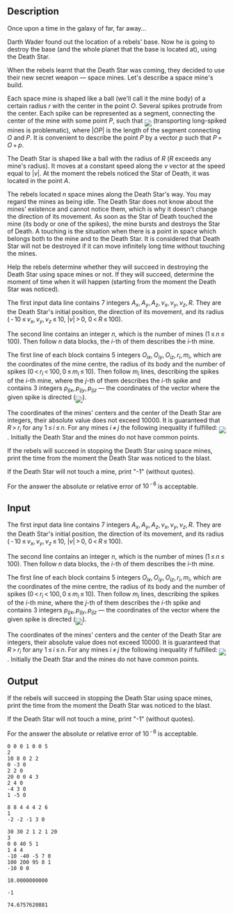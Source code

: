 ## Description

<div><p>Once upon a time in the galaxy of far, far away...</p><p>Darth Wader found out the location of a rebels' base. Now he is going to destroy the base (and the whole planet that the base is located at), using the Death Star.</p><p>When the rebels learnt that the Death Star was coming, they decided to use their new secret weapon — space mines. Let's describe a space mine's build.</p><p>Each space mine is shaped like a ball (we'll call it the mine body) of a certain radius <span class="tex-span"><i>r</i></span> with the center in the point <span class="tex-span"><i>O</i></span>. Several spikes protrude from the center. Each spike can be represented as a segment, connecting the center of the mine with some point <span class="tex-span"><i>P</i></span>, such that <img align="middle" class="tex-formula" src="file://iUQAvbkt.png" style="max-width: 100.0%;max-height: 100.0%;"> (transporting long-spiked mines is problematic), where <span class="tex-span">|<i>OP</i>|</span> is the length of the segment connecting <span class="tex-span"><i>O</i></span> and <span class="tex-span"><i>P</i></span>. It is convenient to describe the point <span class="tex-span"><i>P</i></span> by a vector <span class="tex-span"><i>p</i></span> such that <span class="tex-span"><i>P</i> = <i>O</i> + <i>p</i></span>.</p><p>The Death Star is shaped like a ball with the radius of <span class="tex-span"><i>R</i></span> (<span class="tex-span"><i>R</i></span> exceeds any mine's radius). It moves at a constant speed along the <span class="tex-span"><i>v</i></span> vector at the speed equal to <span class="tex-span">|<i>v</i>|</span>. At the moment the rebels noticed the Star of Death, it was located in the point <span class="tex-span"><i>A</i></span>.</p><p>The rebels located <span class="tex-span"><i>n</i></span> space mines along the Death Star's way. You may regard the mines as being idle. The Death Star does not know about the mines' existence and cannot notice them, which is why it doesn't change the direction of its movement. As soon as the Star of Death touched the mine (its body or one of the spikes), the mine bursts and destroys the Star of Death. A touching is the situation when there is a point in space which belongs both to the mine and to the Death Star. It is considered that Death Star will not be destroyed if it can move infinitely long time without touching the mines.</p><p>Help the rebels determine whether they will succeed in destroying the Death Star using space mines or not. If they will succeed, determine the moment of time when it will happen (starting from the moment the Death Star was noticed).</p></div><div class="input-specification"><p>The first input data line contains <span class="tex-span">7</span> integers <span class="tex-span"><i>A</i><sub class="lower-index"><i>x</i></sub>, <i>A</i><sub class="lower-index"><i>y</i></sub>, <i>A</i><sub class="lower-index"><i>z</i></sub>, <i>v</i><sub class="lower-index"><i>x</i></sub>, <i>v</i><sub class="lower-index"><i>y</i></sub>, <i>v</i><sub class="lower-index"><i>z</i></sub>, <i>R</i></span>. They are the Death Star's initial position, the direction of its movement, and its radius (<span class="tex-span"> - 10 ≤ <i>v</i><sub class="lower-index"><i>x</i></sub>, <i>v</i><sub class="lower-index"><i>y</i></sub>, <i>v</i><sub class="lower-index"><i>z</i></sub> ≤ 10</span>, <span class="tex-span">|<i>v</i>| &gt; 0</span>, <span class="tex-span">0 &lt; <i>R</i> ≤ 100</span>).</p><p>The second line contains an integer <span class="tex-span"><i>n</i></span>, which is the number of mines (<span class="tex-span">1 ≤ <i>n</i> ≤ 100</span>). Then follow <span class="tex-span"><i>n</i></span> data blocks, the <span class="tex-span"><i>i</i></span>-th of them describes the <span class="tex-span"><i>i</i></span>-th mine.</p><p>The first line of each block contains <span class="tex-span">5</span> integers <span class="tex-span"><i>O</i><sub class="lower-index"><i>ix</i></sub>, <i>O</i><sub class="lower-index"><i>iy</i></sub>, <i>O</i><sub class="lower-index"><i>iz</i></sub>, <i>r</i><sub class="lower-index"><i>i</i></sub>, <i>m</i><sub class="lower-index"><i>i</i></sub></span>, which are the coordinates of the mine centre, the radius of its body and the number of spikes (<span class="tex-span">0 &lt; <i>r</i><sub class="lower-index"><i>i</i></sub> &lt; 100, 0 ≤ <i>m</i><sub class="lower-index"><i>i</i></sub> ≤ 10</span>). Then follow <span class="tex-span"><i>m</i><sub class="lower-index"><i>i</i></sub></span> lines, describing the spikes of the <span class="tex-span"><i>i</i></span>-th mine, where the <span class="tex-span"><i>j</i></span>-th of them describes the <span class="tex-span"><i>i</i></span>-th spike and contains <span class="tex-span">3</span> integers <span class="tex-span"><i>p</i><sub class="lower-index"><i>ijx</i></sub>, <i>p</i><sub class="lower-index"><i>ijy</i></sub>, <i>p</i><sub class="lower-index"><i>ijz</i></sub></span> — the coordinates of the vector where the given spike is directed (<img align="middle" class="tex-formula" src="file://FLw15S28.png" style="max-width: 100.0%;max-height: 100.0%;">).</p><p>The coordinates of the mines' centers and the center of the Death Star are integers, their absolute value does not exceed <span class="tex-span">10000</span>. It is guaranteed that <span class="tex-span"><i>R</i> &gt; <i>r</i><sub class="lower-index"><i>i</i></sub></span> for any <span class="tex-span">1 ≤ <i>i</i> ≤ <i>n</i></span>. For any mines <span class="tex-span"><i>i</i> ≠ <i>j</i></span> the following inequality if fulfilled: <img align="middle" class="tex-formula" src="file://RpaZWTwI.png" style="max-width: 100.0%;max-height: 100.0%;">. Initially the Death Star and the mines do not have common points.</p></div><div class="output-specification"><p>If the rebels will succeed in stopping the Death Star using space mines, print the time from the moment the Death Star was noticed to the blast.</p><p>If the Death Star will not touch a mine, print "-1" (without quotes).</p><p>For the answer the absolute or relative error of <span class="tex-span">10<sup class="upper-index"> - 6</sup></span> is acceptable.</p></div>

## Input

<p>The first input data line contains <span class="tex-span">7</span> integers <span class="tex-span"><i>A</i><sub class="lower-index"><i>x</i></sub>, <i>A</i><sub class="lower-index"><i>y</i></sub>, <i>A</i><sub class="lower-index"><i>z</i></sub>, <i>v</i><sub class="lower-index"><i>x</i></sub>, <i>v</i><sub class="lower-index"><i>y</i></sub>, <i>v</i><sub class="lower-index"><i>z</i></sub>, <i>R</i></span>. They are the Death Star's initial position, the direction of its movement, and its radius (<span class="tex-span"> - 10 ≤ <i>v</i><sub class="lower-index"><i>x</i></sub>, <i>v</i><sub class="lower-index"><i>y</i></sub>, <i>v</i><sub class="lower-index"><i>z</i></sub> ≤ 10</span>, <span class="tex-span">|<i>v</i>| &gt; 0</span>, <span class="tex-span">0 &lt; <i>R</i> ≤ 100</span>).</p><p>The second line contains an integer <span class="tex-span"><i>n</i></span>, which is the number of mines (<span class="tex-span">1 ≤ <i>n</i> ≤ 100</span>). Then follow <span class="tex-span"><i>n</i></span> data blocks, the <span class="tex-span"><i>i</i></span>-th of them describes the <span class="tex-span"><i>i</i></span>-th mine.</p><p>The first line of each block contains <span class="tex-span">5</span> integers <span class="tex-span"><i>O</i><sub class="lower-index"><i>ix</i></sub>, <i>O</i><sub class="lower-index"><i>iy</i></sub>, <i>O</i><sub class="lower-index"><i>iz</i></sub>, <i>r</i><sub class="lower-index"><i>i</i></sub>, <i>m</i><sub class="lower-index"><i>i</i></sub></span>, which are the coordinates of the mine centre, the radius of its body and the number of spikes (<span class="tex-span">0 &lt; <i>r</i><sub class="lower-index"><i>i</i></sub> &lt; 100, 0 ≤ <i>m</i><sub class="lower-index"><i>i</i></sub> ≤ 10</span>). Then follow <span class="tex-span"><i>m</i><sub class="lower-index"><i>i</i></sub></span> lines, describing the spikes of the <span class="tex-span"><i>i</i></span>-th mine, where the <span class="tex-span"><i>j</i></span>-th of them describes the <span class="tex-span"><i>i</i></span>-th spike and contains <span class="tex-span">3</span> integers <span class="tex-span"><i>p</i><sub class="lower-index"><i>ijx</i></sub>, <i>p</i><sub class="lower-index"><i>ijy</i></sub>, <i>p</i><sub class="lower-index"><i>ijz</i></sub></span> — the coordinates of the vector where the given spike is directed (<img align="middle" class="tex-formula" src="file://FLw15S28.png" style="max-width: 100.0%;max-height: 100.0%;">).</p><p>The coordinates of the mines' centers and the center of the Death Star are integers, their absolute value does not exceed <span class="tex-span">10000</span>. It is guaranteed that <span class="tex-span"><i>R</i> &gt; <i>r</i><sub class="lower-index"><i>i</i></sub></span> for any <span class="tex-span">1 ≤ <i>i</i> ≤ <i>n</i></span>. For any mines <span class="tex-span"><i>i</i> ≠ <i>j</i></span> the following inequality if fulfilled: <img align="middle" class="tex-formula" src="file://RpaZWTwI.png" style="max-width: 100.0%;max-height: 100.0%;">. Initially the Death Star and the mines do not have common points.</p>

## Output

<p>If the rebels will succeed in stopping the Death Star using space mines, print the time from the moment the Death Star was noticed to the blast.</p><p>If the Death Star will not touch a mine, print "-1" (without quotes).</p><p>For the answer the absolute or relative error of <span class="tex-span">10<sup class="upper-index"> - 6</sup></span> is acceptable.</p>





```input1
0 0 0 1 0 0 5
2
10 8 0 2 2
0 -3 0
2 2 0
20 0 0 4 3
2 4 0
-4 3 0
1 -5 0

```




```input2
8 8 4 4 4 2 6
1
-2 -2 -1 3 0

```




```input3
30 30 2 1 2 1 20
3
0 0 40 5 1
1 4 4
-10 -40 -5 7 0
100 200 95 8 1
-10 0 0

```




```output1
10.0000000000
```




```output2
-1
```




```output3
74.6757620881
```


